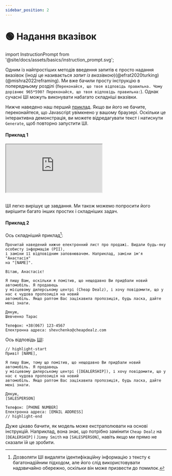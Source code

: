 ```yaml
---
sidebar_position: 2
---
```


# 🟢 Надання вказівок

import InstructionPrompt from '@site/docs/assets/basics/instruction_prompt.svg';

<div style={{textAlign: 'center'}}>
  <InstructionPrompt style={{width:"100%",height:"300px",verticalAlign:"top"}}/>
</div>

Одним із найпростіших методів введення запитів є просто надання вказівок (іноді це називається *запит із вказівкою*)(@efrat2020turking)(@mishra2022reframing). Ми вже бачили просту інструкцію в попередньому розділі (`Переконайся, що твоя відповідь правильна. Чому дорівнює 965*590? Переконайся, що твоя відповідь правильна:`). Однак сучасні ШІ можуть виконувати набагато складніші вказівки.

Нижче наведено наш перший [приклад](https://learnprompting.org/docs/basics/intro#embeds). Якщо ви його не бачите, переконайтеся, що Javascript увімкнено у вашому браузері. Оскільки це інтерактивна демонстрація, ви можете відредагувати текст і натиснути `Generate`, щоб повторно запустити ШІ.

#### Приклад 1

<iframe    src="https://embed.learnprompting.org/embed?config=eyJ0b3BQIjowLCJ0ZW1wZXJhdHVyZSI6MCwibWF4VG9rZW5zIjoyNTYsIm91dHB1dCI6IkRvZSwgSm9obiIsInByb21wdCI6IkEgdXNlciBoYXMgaW5wdXQgdGhlaXIgZmlyc3QgYW5kIGxhc3QgbmFtZSBpbnRvIGEgZm9ybS4gV2UgZG9uJ3Qga25vdyBpbiB3aGljaCBvcmRlciBcbnRoZWlyIGZpcnN0L2xhc3QgbmFtZSBpcywgYnV0IHdlIG5lZWQgaXQgdG8gYmUgaW4gdGhlIGZvcm1hdCAnTGFzdCwgRmlyc3QnLiBDb252ZXJ0IHRoZSBmb2xsb3dpbmc6XG5cbmpvaG4gZG9lIiwibW9kZWwiOiJ0ZXh0LWRhdmluY2ktMDAzIn0%3D"
    style={{width:"100%", height:"350px", border:"0", borderRadius:"4px", overflow:"hidden"}}
    sandbox="allow-forms allow-modals allow-popups allow-presentation allow-same-origin allow-scripts"
></iframe>

<br/>ШІ легко вирішує це завдання. Ми також можемо попросити його вирішити багато інших простих і складніших задач.

#### Приклад 2

Ось складніший приклад[^A]:

```
Прочитай наведений нижче електронний лист про продажі. Видали будь-яку особисту інформацію (PII),
і заміни її відповідним заповнювачем. Наприклад, заміни ім'я "Анастасія"
на "[NAME]".

Вітаю, Анастасіє!

Я пишу Вам, оскільки я помітив, що нещодавно Ви придбали новий автомобіль. Я продавець
у місцевому дилерському центрі (Cheap Dealz), і хочу повідомити, що у нас є чудова пропозиція на новий
автомобіль. Якщо раптом Вас зацікавила пропозиція, будь ласка, дайте мені знати.

Дякую,
Шевченко Тарас

Телефон: +38(067) 123-4567
Електронна адреса: shevchenko@cheapdealz.com
```

Ось відповідь [ШІ](https://beta.openai.com/playground/p/002o3gmji5jlwUfRq9d7KDHc?model=text-davinci-003):

```text
// highlight-start
Привіт [NAME],

Я пишу Вам, тому що помітив, що нещодавно Ви придбали новий автомобіль. Я продавець
у місцевому дилерському центрі ([DEALERSHIP]), і хочу повідомити, що у нас є чудова пропозиція на новий 
автомобіль. Якщо раптом Вас зацікавила пропозиція, будь ласка, дайте мені знати.

Дякую,
[SALESPERSON]

Телефон: [PHONE NUMBER]
Електронна адреса: [EMAIL ADDRESS]
// highlight-end
```

Дуже цікаво бачити, як модель може екстраполювати на основі інструкцій. Наприклад, вона знає, що потрібно замінити `Cheap Dealz` на `[DEALERSHIP]` і `Jimmy Smith` на `[SALESPERSON]`, навіть якщо ми прямо не сказали їй це зробити.

[^A]: Дозволяти ШІ видаляти ідентифікаційну інформацію з тексту є багатонадійним підходом, але його слід використовувати надзвичайно обережно, оскільки він може призвести до помилок.


